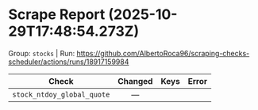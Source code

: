 # Scrape Report (2025-10-29T17:48:54.273Z)

Group: `stocks`  |  Run: https://github.com/AlbertoRoca96/scraping-checks-scheduler/actions/runs/18917159984

| Check | Changed | Keys | Error |
|---|:---:|:--|:--|
| `stock_ntdoy_global_quote` | — |  |  |

